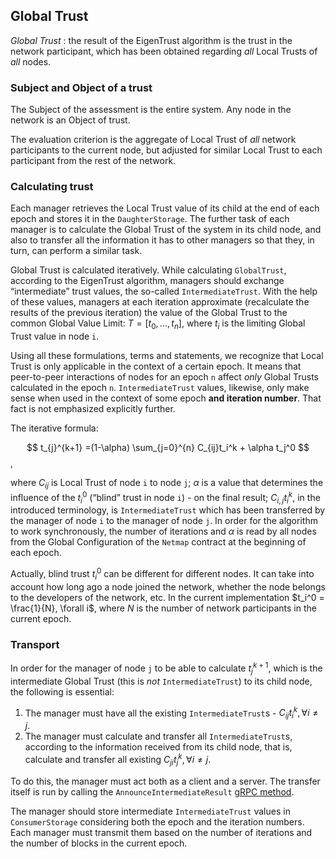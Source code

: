 ## Global Trust

*Global Trust*
: the result of the EigenTrust algorithm is the trust in the network participant, which has been obtained regarding *all* Local Trusts of *all* nodes.

### Subject and Object of a trust

The Subject of the assessment is the entire system. Any node in the network is an Object of trust.

The evaluation criterion is the aggregate of Local Trust of *all* network participants to the current node, but adjusted for similar Local Trust to each participant from the rest of the network.

### Calculating trust

Each manager retrieves the Local Trust value of its child at the end of each epoch and stores it in the `DaughterStorage`. The further task of each manager is to calculate the Global Trust of the system in its child node, and also to transfer all the information it has to other managers so that they, in turn, can perform a similar task.

Global Trust is calculated iteratively. While calculating `GlobalTrust`, according to the EigenTrust algorithm, managers should exchange “intermediate” trust values, the so-called `IntermediateTrust`. With the help of these values, managers at each iteration approximate (recalculate the results of the previous iteration) the value of the Global Trust to the common Global Value Limit: $T = [t_0, ..., t_n]$, where $t_i$ is the limiting Global Trust value in node `i`.

Using all these formulations, terms and statements, we recognize that Local Trust is only applicable in the context of a certain epoch. It means that peer-to-peer interactions of nodes for an epoch `n` affect *only* Global Trusts calculated in the epoch `n`. `IntermediateTrust` values, likewise, only make sense when used in the context of some epoch **and iteration number**. That fact is not emphasized explicitly further.

The iterative formula:

$$
t_{j}^{k+1} =(1-\alpha) \sum_{j=0}^{n} C_{ij}t_i^k + \alpha t_j^0
$$,

where $C_{ij}$ is Local Trust of node `i` to node `j`; $\alpha$ is a value that determines the influence of the $t_i^0$ (“blind” trust in node `i`) - on the final result; $C_{i,j}t_i^k$, in the introduced terminology, is `IntermediateTrust` which has been transferred by the manager of node `i` to the manager of node `j`. In order for the algorithm to work synchronously, the number of iterations and $\alpha$ is read by all nodes from the Global Configuration of the `Netmap` contract at the beginning of each epoch.

Actually, blind trust $t_i^0$ can be different for different nodes. It can take into account how long ago a node joined the network, whether the node belongs to the developers of the network, etc. In the current implementation $t_i^0 = \frac{1}{N}, \forall i$, where $N$ is the number of network participants in the current epoch.

### Transport

In order for the manager of node `j` to be able to calculate $t_j^{k+1}$, which is the intermediate Global Trust (this is *not* `IntermediateTrust`) to its child node, the following is essential:

1. The manager must have all the existing `IntermediateTrust`s - $C_{ij}t_i^k, \forall i \neq j$.
2. The manager must calculate and transfer all `IntermediateTrust`s, according to the information received from its child node, that is, calculate and transfer all existing $C_{ji}t_j^k, \forall i \neq j$.

To do this, the manager must act both as a client and a server. The transfer itself is run by calling the `AnnounceIntermediateResult` [gRPC method](https://github.com/nspcc-dev/neofs-api/blob/master/reputation/service.proto#L22).

The manager should store intermediate `IntermediateTrust` values in `ConsumerStorage` considering both the epoch and the iteration numbers. Each manager must transmit them based on the number of iterations and the number of blocks in the current epoch.
